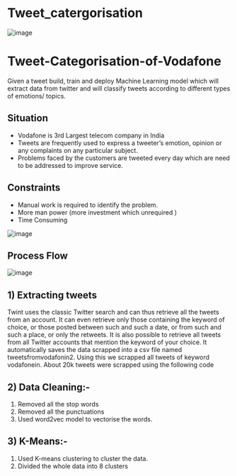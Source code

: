 # Tweet_catergorisation

![image](https://user-images.githubusercontent.com/63221994/184503015-3fc7a373-84b0-41da-9d36-f4a4a4f2b2ca.png)

# Tweet-Categorisation-of-Vodafone
Given a tweet build, train and deploy Machine Learning model which will extract data from twitter and will classify tweets according to different types of emotions/ topics.



## Situation 
- Vodafone is 3rd Largest telecom company in India
- Tweets are frequently used to express a tweeter’s emotion, opinion or any complaints on any particular subject.
- Problems faced by the customers are tweeted every day which are need to be addressed to improve service.

## Constraints
- Manual work is required to identify the problem.
- More man power (more investment which unrequired )
- Time Consuming

![image](https://user-images.githubusercontent.com/63221994/184502399-ca075e47-d1a2-4382-ab65-fc3e4a3c6f6b.png)

## Process Flow
![image](https://user-images.githubusercontent.com/63221994/184502432-f32e97ec-d762-4694-94db-f52998c22b7d.png)

## 1) Extracting tweets
Twint uses the classic Twitter search and can thus retrieve all the tweets from an account. It can even retrieve only those containing the keyword of choice, or those posted between such and such a date, or from such and such a place, or only the retweets. It is also possible to retrieve all tweets from all Twitter accounts that mention the keyword of your choice. It automatically saves the data scrapped into a csv file named tweetsfromvodafonin2. Using this we scrapped all tweets of keyword vodafonein. About 20k tweets were scrapped using the following code

## 2) Data Cleaning:-
1. Removed all the stop words
2. Removed all the punctuations
3. Used word2vec model to vectorise the words.

## 3) K-Means:-
1. Used K-means clustering to cluster the data.
2. Divided the whole data into 8 clusters



